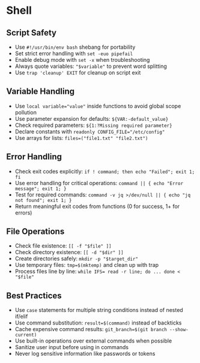 # Shell

## Script Safety
- Use `#!/usr/bin/env bash` shebang for portability
- Set strict error handling with `set -euo pipefail`
- Enable debug mode with `set -x` when troubleshooting
- Always quote variables: `"$variable"` to prevent word splitting
- Use `trap 'cleanup' EXIT` for cleanup on script exit

## Variable Handling
- Use `local variable="value"` inside functions to avoid global scope pollution
- Use parameter expansion for defaults: `${VAR:-default_value}`
- Check required parameters: `${1:?Missing required parameter}`
- Declare constants with `readonly CONFIG_FILE="/etc/config"`
- Use arrays for lists: `files=("file1.txt" "file2.txt")`

## Error Handling
- Check exit codes explicitly: `if ! command; then echo "Failed"; exit 1; fi`
- Use error handling for critical operations: `command || { echo "Error message"; exit 1; }`
- Test for required commands: `command -v jq >/dev/null || { echo "jq not found"; exit 1; }`
- Return meaningful exit codes from functions (0 for success, 1+ for errors)

## File Operations
- Check file existence: `[[ -f "$file" ]]`
- Check directory existence: `[[ -d "$dir" ]]`
- Create directories safely: `mkdir -p "$target_dir"`
- Use temporary files: `tmp=$(mktemp)` and clean up with trap
- Process files line by line: `while IFS= read -r line; do ... done < "$file"`

## Best Practices
- Use `case` statements for multiple string conditions instead of nested if/elif
- Use command substitution: `result=$(command)` instead of backticks
- Cache expensive command results: `git_branch=$(git branch --show-current)`
- Use built-in operations over external commands when possible
- Sanitize user input before using in commands
- Never log sensitive information like passwords or tokens
